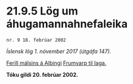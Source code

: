 # 21.9.5 Lög um áhugamannahnefaleika

`nr. 9 18. febrúar 2002`

_Íslensk lög 1. nóvember 2017 (útgáfa 147)._

[Ferill málsins á Alþingi](https://www.althingi.is/thingstorf/thingmalalistar-eftir-thingum/ferill/?ltg=127&mnr=39)
[Frumvarp til laga.](https://www.althingi.is/altext/127/s/0039.html)

**Tóku gildi 20. febrúar 2002.**

